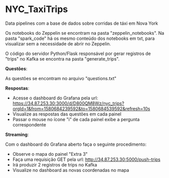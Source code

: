 # NYC_TaxiTrips
Data pipelines com a base de dados sobre corridas de táxi em Nova York

Os notebooks do Zeppelin se encontram na pasta "zeppelin_notebooks". 
Na pasta "spark_code" há os mesmo conteúdo dos notebooks em txt, para visualizar sem a necessidade de abrir no Zeppelin.

O código do servidor Python/Flask responsável por gerar registros de "trips" no Kafka se encontra na pasta "generate_trips".

**Questões**:

As questôes se encontram no arquivo "questions.txt"

**Respostas**:
- Acesse o dashboard do Grafana pela url: https://34.87.253.30:3000/d/D800QM8Wz/nyc_trips?orgId=1&from=1580684239592&to=1580684539592&refresh=10s
- Visualize as respostas das questões em cada painel
- Passar o mouse no ícone "i" de cada painel exibe a pergunta correspondente

**Streaming**:

Com o dashboard do Grafana aberto faça o seguinte procedimento:
- Observe o mapa do painel "Extra 3"
- Faça uma requisição GET pela url: http://34.87.253.30:5000/push-trips
- Irá produzir 2 registros de trips no Kafka
- Visualize no dashboard as novas coordenadas no mapa
